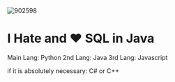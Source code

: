 


![902598](https://cdn.ghost143.de/profile.gif)



# I Hate and ❤️ SQL in Java

Main Lang: Python
2nd Lang: Java
3rd Lang: Javascript


if it is absolutely necessary: C# or C++
                                             
